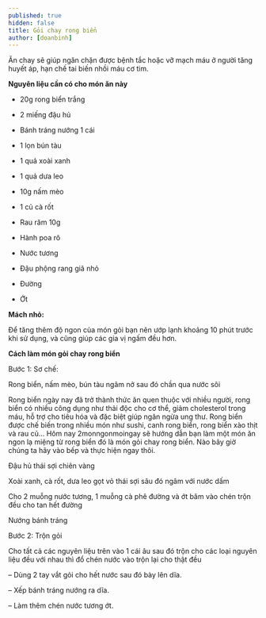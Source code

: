 ```yaml
---
published: true
hidden: false
title: Gỏi chay rong biển
author: [doanbinh] 
---
```

 Ăn chay sẽ giúp ngăn chặn được bệnh tắc hoặc vỡ mạch máu ở người tăng huyết áp, hạn chế tai biến nhồi máu cơ tim.

**Nguyên liệu cần có cho món ăn này**

+ 20g rong biển trắng

+ 2 miếng đậu hủ

+ Bánh tráng nướng 1 cái

+ 1 lọn bún tàu

+ 1 quả xoài xanh

+ 1 quả dưa leo

+ 10g nấm mèo

+ 1 củ cà rốt

+ Rau răm 10g

+ Hành poa rô

+ Nước tương

+ Đậu phộng rang giã nhỏ

+ Đường

+ Ớt

**Mách nhỏ:**

Để tăng thêm độ ngon của món gỏi bạn nên ướp lạnh khoảng 10 phút trước khi sử dụng, và cũng giúp các gia vị ngấm đều hơn.

**Cách làm món gỏi chay rong biển**

Bước 1: Sơ chế:

Rong biển, nấm mèo, bún tàu ngâm nở sau đó chần qua nước sôi

Rong biển ngày nay đã trở thành thức ăn quen thuộc với nhiều người, rong biển có nhiều công dụng như thải độc cho cơ thể, giảm cholesterol trong máu, hỗ trợ cho tiêu hóa và đặc biệt giúp ngăn ngừa ung thư. Rong biển được chế biến trong nhiều món như sushi, canh rong biển, rong biển xào thịt và rau củ... Hôm nay 2monngonmoingay sẽ
hướng dẫn bạn làm một món ăn ngon lạ miệng từ rong biển đó là món gỏi chay rong biển. Nào bây giờ chúng ta hãy vào bếp và thực hiện ngay thôi.

Đậu hủ thái sợi chiên vàng

Xoài xanh, cà rốt, dưa leo gọt vỏ thái sợi sâu đó ngâm với nước dấm

Cho 2 muỗng nước tương, 1 muỗng cà phê đường và ớt băm vào chén trộn đều cho tan hết đường

Nướng bánh tráng

Bước 2: Trộn gỏi

Cho tất cả các nguyên liệu trên vào 1 cái âu sau đó trộn cho các loại nguyên liệu đều với nhau thì đổ chén nước vào trộn lại cho thật đều

– Dùng 2 tay vắt gỏi cho hết nước sau đó bày lên dĩa.

– Xếp bánh tráng nướng ra dĩa.

– Làm thêm chén nước tương ớt.
